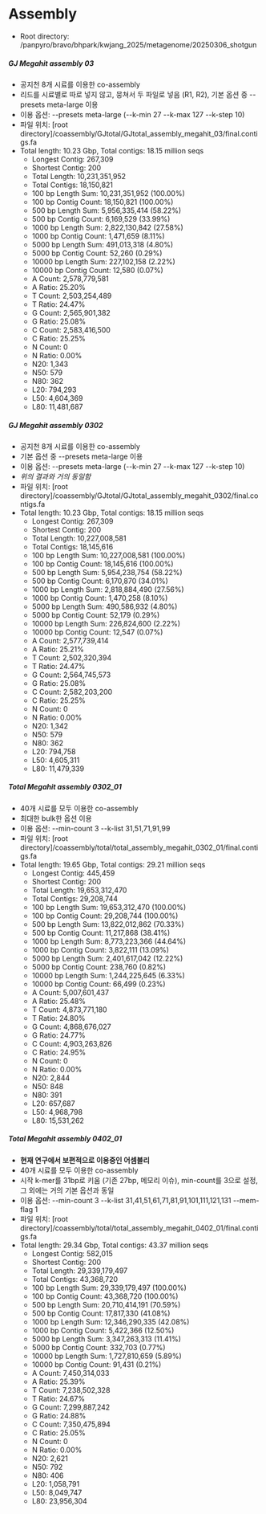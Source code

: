 # Assembly

- Root directory: /panpyro/bravo/bhpark/kwjang_2025/metagenome/20250306_shotgun

##### GJ Megahit assembly 03

  - 공지천 8개 시료를 이용한 co-assembly
  - 리드를 시료별로 따로 넣지 않고, 뭉쳐서 두 파일로 넣음 (R1, R2), 기본 옵션 중 --presets meta-large 이용
  - 이용 옵션: --presets meta-large (--k-min 27 --k-max 127 --k-step 10)
  - 파일 위치: [root directory]/coassembly/GJtotal/GJtotal_assembly_megahit_03/final.contigs.fa
  - Total length: 10.23 Gbp, Total contigs: 18.15 million seqs
    - Longest Contig: 267,309
    - Shortest Contig: 200
    - Total Length: 10,231,351,952
    - Total Contigs: 18,150,821
    - 100 bp Length Sum: 10,231,351,952 (100.00%)
    - 100 bp Contig Count: 18,150,821 (100.00%)
    - 500 bp Length Sum: 5,956,335,414 (58.22%)
    - 500 bp Contig Count: 6,169,529 (33.99%)
    - 1000 bp Length Sum: 2,822,130,842 (27.58%)
    - 1000 bp Contig Count: 1,471,659 (8.11%)
    - 5000 bp Length Sum: 491,013,318 (4.80%)
    - 5000 bp Contig Count: 52,260 (0.29%)
    - 10000 bp Length Sum: 227,102,158 (2.22%)
    - 10000 bp Contig Count: 12,580 (0.07%)
    - A Count: 2,578,779,581
    - A Ratio: 25.20%
    - T Count: 2,503,254,489
    - T Ratio: 24.47%
    - G Count: 2,565,901,382
    - G Ratio: 25.08%
    - C Count: 2,583,416,500
    - C Ratio: 25.25%
    - N Count: 0
    - N Ratio: 0.00%
    - N20: 1,343
    - N50: 579
    - N80: 362
    - L20: 794,293
    - L50: 4,604,369
    - L80: 11,481,687


##### GJ Megahit assembly 0302

  - 공지천 8개 시료를 이용한 co-assembly
  - 기본 옵션 중 --presets meta-large 이용
  - 이용 옵션: --presets meta-large (--k-min 27 --k-max 127 --k-step 10)
  - *위의 결과와 거의 동일함*
  - 파일 위치: [root directory]/coassembly/GJtotal/GJtotal_assembly_megahit_0302/final.contigs.fa
  - Total length: 10.23 Gbp, Total contigs: 18.15 million seqs
    - Longest Contig: 267,309
    - Shortest Contig: 200
    - Total Length: 10,227,008,581
    - Total Contigs: 18,145,616
    - 100 bp Length Sum: 10,227,008,581 (100.00%)
    - 100 bp Contig Count: 18,145,616 (100.00%)
    - 500 bp Length Sum: 5,954,238,754 (58.22%)
    - 500 bp Contig Count: 6,170,870 (34.01%)
    - 1000 bp Length Sum: 2,818,884,490 (27.56%)
    - 1000 bp Contig Count: 1,470,258 (8.10%)
    - 5000 bp Length Sum: 490,586,932 (4.80%)
    - 5000 bp Contig Count: 52,179 (0.29%)
    - 10000 bp Length Sum: 226,824,600 (2.22%)
    - 10000 bp Contig Count: 12,547 (0.07%)
    - A Count: 2,577,739,414
    - A Ratio: 25.21%
    - T Count: 2,502,320,394
    - T Ratio: 24.47%
    - G Count: 2,564,745,573
    - G Ratio: 25.08%
    - C Count: 2,582,203,200
    - C Ratio: 25.25%
    - N Count: 0
    - N Ratio: 0.00%
    - N20: 1,342
    - N50: 579
    - N80: 362
    - L20: 794,758
    - L50: 4,605,311
    - L80: 11,479,339


##### Total Megahit assembly 0302_01

  - 40개 시료를 모두 이용한 co-assembly
  - 최대한 bulk한 옵션 이용
  - 이용 옵션: --min-count 3 --k-list 31,51,71,91,99
  - 파일 위치: [root directory]/coassembly/total/total_assembly_megahit_0302_01/final.contigs.fa
  - Total length: 19.65 Gbp, Total contigs: 29.21 million seqs
    - Longest Contig: 445,459
    - Shortest Contig: 200
    - Total Length: 19,653,312,470
    - Total Contigs: 29,208,744
    - 100 bp Length Sum: 19,653,312,470 (100.00%)
    - 100 bp Contig Count: 29,208,744 (100.00%)
    - 500 bp Length Sum: 13,822,012,862 (70.33%)
    - 500 bp Contig Count: 11,217,868 (38.41%)
    - 1000 bp Length Sum: 8,773,223,366 (44.64%)
    - 1000 bp Contig Count: 3,822,111 (13.09%)
    - 5000 bp Length Sum: 2,401,617,042 (12.22%)
    - 5000 bp Contig Count: 238,760 (0.82%)
    - 10000 bp Length Sum: 1,244,225,645 (6.33%)
    - 10000 bp Contig Count: 66,499 (0.23%)
    - A Count: 5,007,601,437
    - A Ratio: 25.48%
    - T Count: 4,873,771,180
    - T Ratio: 24.80%
    - G Count: 4,868,676,027
    - G Ratio: 24.77%
    - C Count: 4,903,263,826
    - C Ratio: 24.95%
    - N Count: 0
    - N Ratio: 0.00%
    - N20: 2,844
    - N50: 848
    - N80: 391
    - L20: 657,687
    - L50: 4,968,798
    - L80: 15,531,262


##### Total Megahit assembly 0402_01

  - **현재 연구에서 보편적으로 이용중인 어셈블리**
  - 40개 시료를 모두 이용한 co-assembly
  - 시작 k-mer를 31bp로 키움 (기존 27bp, 메모리 이슈), min-count를 3으로 설정, 그 외에는 거의 기본 옵션과 동일
  - 이용 옵션: --min-count 3 --k-list 31,41,51,61,71,81,91,101,111,121,131 --mem-flag 1
  - 파일 위치: [root directory]/coassembly/total/total_assembly_megahit_0402_01/final.contigs.fa
  - Total length: 29.34 Gbp, Total contigs: 43.37 million seqs
    - Longest Contig: 582,015
    - Shortest Contig: 200
    - Total Length: 29,339,179,497
    - Total Contigs: 43,368,720
    - 100 bp Length Sum: 29,339,179,497 (100.00%)
    - 100 bp Contig Count: 43,368,720 (100.00%)
    - 500 bp Length Sum: 20,710,414,191 (70.59%)
    - 500 bp Contig Count: 17,817,330 (41.08%)
    - 1000 bp Length Sum: 12,346,290,335 (42.08%)
    - 1000 bp Contig Count: 5,422,366 (12.50%)
    - 5000 bp Length Sum: 3,347,263,313 (11.41%)
    - 5000 bp Contig Count: 332,703 (0.77%)
    - 10000 bp Length Sum: 1,727,810,659 (5.89%)
    - 10000 bp Contig Count: 91,431 (0.21%)
    - A Count: 7,450,314,033
    - A Ratio: 25.39%
    - T Count: 7,238,502,328
    - T Ratio: 24.67%
    - G Count: 7,299,887,242
    - G Ratio: 24.88%
    - C Count: 7,350,475,894
    - C Ratio: 25.05%
    - N Count: 0
    - N Ratio: 0.00%
    - N20: 2,621
    - N50: 792
    - N80: 406
    - L20: 1,058,791
    - L50: 8,049,747
    - L80: 23,956,304


